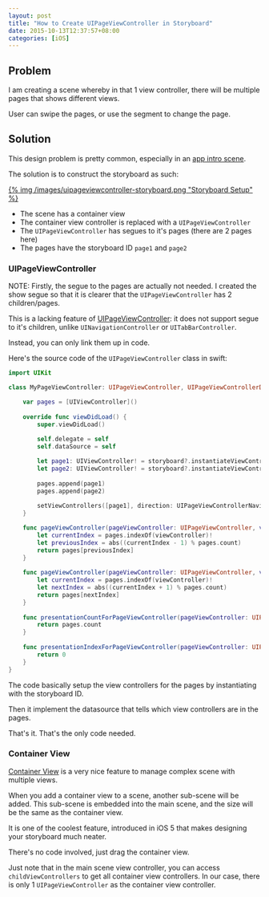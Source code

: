 ```yaml
---
layout: post
title: "How to Create UIPageViewController in Storyboard"
date: 2015-10-13T12:37:57+08:00
categories: [iOS]
---
```


## Problem

I am creating a scene whereby in that 1 view controller, there will be multiple pages that shows different views.

User can swipe the pages, or use the segment to change the page.


## Solution

This design problem is pretty common, especially in an [app intro scene](http://www.appcoda.com/uipageviewcontroller-storyboard-tutorial/).

The solution is to construct the storyboard as such:

[{% img /images/uipageviewcontroller-storyboard.png "Storyboard Setup" %}](/images/uipageviewcontroller-storyboard.png)

- The scene has a container view
- The container view controller is replaced with a `UIPageViewController`
- The `UIPageViewController` has segues to it's pages (there are 2 pages here)
- The pages have the storyboard ID `page1` and `page2`


### UIPageViewController

NOTE: Firstly, the segue to the pages are actually not needed. I created the show segue so that it is clearer that the `UIPageViewController` has 2 children/pages.

This is a lacking feature of [UIPageViewController](https://developer.apple.com/library/ios/documentation/WindowsViews/Conceptual/ViewControllerCatalog/Chapters/PageViewControllers.html): it does not support segue to it's children, unlike `UINavigationController` or `UITabBarController`.

Instead, you can only link them up in code.

Here's the source code of the `UIPageViewController` class in swift:

```swift
import UIKit

class MyPageViewController: UIPageViewController, UIPageViewControllerDataSource, UIPageViewControllerDelegate {

    var pages = [UIViewController]()
    
    override func viewDidLoad() {
        super.viewDidLoad()
        
        self.delegate = self
        self.dataSource = self

        let page1: UIViewController! = storyboard?.instantiateViewControllerWithIdentifier("page1")
        let page2: UIViewController! = storyboard?.instantiateViewControllerWithIdentifier("page2")
        
        pages.append(page1)
        pages.append(page2)
        
        setViewControllers([page1], direction: UIPageViewControllerNavigationDirection.Forward, animated: false, completion: nil)
    }

    func pageViewController(pageViewController: UIPageViewController, viewControllerBeforeViewController viewController: UIViewController) -> UIViewController? {
        let currentIndex = pages.indexOf(viewController)!
        let previousIndex = abs((currentIndex - 1) % pages.count)
        return pages[previousIndex]
    }
    
    func pageViewController(pageViewController: UIPageViewController, viewControllerAfterViewController viewController: UIViewController) -> UIViewController? {
        let currentIndex = pages.indexOf(viewController)!
        let nextIndex = abs((currentIndex + 1) % pages.count)
        return pages[nextIndex]
    }
    
    func presentationCountForPageViewController(pageViewController: UIPageViewController) -> Int {
        return pages.count
    }
    
    func presentationIndexForPageViewController(pageViewController: UIPageViewController) -> Int {
        return 0
    }
}
```

The code basically setup the view controllers for the pages by instantiating with the storyboard ID.

Then it implement the datasource that tells which view controllers are in the pages.

That's it. That's the only code needed.


### Container View

[Container View](https://github.com/codepath/ios_guides/wiki/Container-View-Controllers) is a very nice feature to manage complex scene with multiple views.

When you add a container view to a scene, another sub-scene will be added. This sub-scene is embedded into the main scene, and the size will be the same as the container view.

It is one of the coolest feature, introduced in iOS 5 that makes designing your storyboard much neater.

There's no code involved, just drag the container view.

Just note that in the main scene view controller, you can access `childViewControllers` to get all container view controllers. In our case, there is only 1 `UIPageViewController` as the container view controller.

